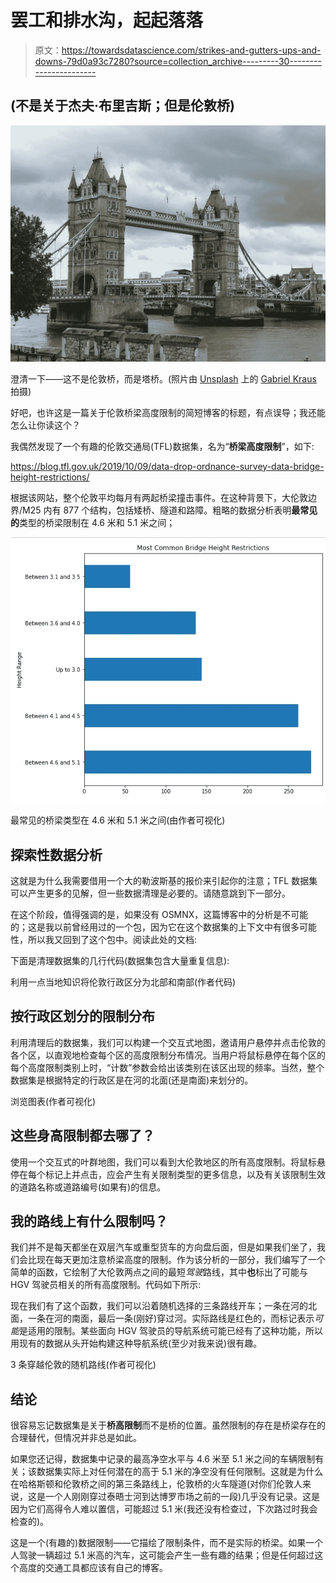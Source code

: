 # 罢工和排水沟，起起落落

> 原文：<https://towardsdatascience.com/strikes-and-gutters-ups-and-downs-79d0a93c7280?source=collection_archive---------30----------------------->

## (不是关于杰夫·布里吉斯；但是伦敦桥)

![](img/8958cf15e89bd8ca7cbef253c1b7ec1c.png)

澄清一下——这不是伦敦桥，而是塔桥。(照片由 [Unsplash](https://unsplash.com?utm_source=medium&utm_medium=referral) 上的 [Gabriel Kraus](https://unsplash.com/@gabrielkraus?utm_source=medium&utm_medium=referral) 拍摄)

好吧，也许这是一篇关于伦敦桥梁高度限制的简短博客的标题，有点误导；我还能怎么让你读这个？

我偶然发现了一个有趣的伦敦交通局(TFL)数据集，名为“**桥梁高度限制**”，如下:

<https://blog.tfl.gov.uk/2019/10/09/data-drop-ordnance-survey-data-bridge-height-restrictions/>  

根据该网站，整个伦敦平均每月有两起桥梁撞击事件。在这种背景下，大伦敦边界/M25 内有 877 个结构，包括矮桥、隧道和路障。粗略的数据分析表明**最常见的**类型的桥梁限制在 4.6 米和 5.1 米之间；

![](img/8f5d4fc708a96d818edf3b73146920bf.png)

最常见的桥梁类型在 4.6 米和 5.1 米之间(由作者可视化)

## 探索性数据分析

这就是为什么我需要借用一个大的勒波斯基的报价来引起你的注意；TFL 数据集可以产生更多的见解，但一些数据清理是必要的。请随意跳到下一部分。

在这个阶段，值得强调的是，如果没有 OSMNX，这篇博客中的分析是不可能的；这是我以前曾经用过的一个包，因为它在这个数据集的上下文中有很多可能性，所以我又回到了这个包中。阅读此处的文档:

  

下面是清理数据集的几行代码(数据集包含大量重复信息):

利用一点当地知识将伦敦行政区分为北部和南部(作者代码)

## 按行政区划分的限制分布

利用清理后的数据集，我们可以构建一个交互式地图，邀请用户悬停并点击伦敦的各个区，以直观地检查每个区的高度限制分布情况。当用户将鼠标悬停在每个区的每个高度限制类别上时，“计数”参数会给出该类别在该区出现的频率。当然，整个数据集是根据特定的行政区是在河的北面(还是南面)来划分的。

浏览图表(作者可视化)

## 这些身高限制都去哪了？

使用一个交互式的叶群地图，我们可以看到大伦敦地区的所有高度限制。将鼠标悬停在每个标记上并点击，应会产生有关限制类型的更多信息，以及有关该限制生效的道路名称或道路编号(如果有)的信息。

## 我的路线上有什么限制吗？

我们并不是每天都坐在双层汽车或重型货车的方向盘后面，但是如果我们坐了，我们会比现在每天更加注意桥梁高度的限制。作为该分析的一部分，我们编写了一个简单的函数，它绘制了大伦敦两点之间的最短*驾驶*路线，其中**也**标出了可能与 HGV 驾驶员相关的所有高度限制。代码如下所示:

现在我们有了这个函数，我们可以沿着随机选择的三条路线开车；一条在河的北面，一条在河的南面，最后一条(刚好)穿过河。实际路线是红色的，而标记表示*可能*是适用的限制。某些面向 HGV 驾驶员的导航系统可能已经有了这种功能，所以用现有的数据从头开始构建这种导航系统(至少对我来说)很有趣。

3 条穿越伦敦的随机路线(作者可视化)

## 结论

很容易忘记数据集是关于**桥高限制**而不是桥的位置。虽然限制的存在是桥梁存在的合理替代，但情况并非总是如此。

如果您还记得，数据集中记录的最高净空水平与 4.6 米至 5.1 米之间的车辆限制有关；该数据集实际上对任何潜在的高于 5.1 米的净空没有任何限制。这就是为什么在哈格斯顿和伦敦桥之间的第三条路线上，伦敦桥的火车隧道(对你们伦敦人来说，这是一个人刚刚穿过泰晤士河到达博罗市场之前的一段)几乎没有记录。这是因为它们高得令人难以置信，可能超过 5.1 米(我还没有检查过，下次路过时我会检查的)。

这是一个(有趣的)数据限制——它描绘了限制条件，而不是实际的桥梁。如果一个人驾驶一辆超过 5.1 米高的汽车，这可能会产生一些有趣的结果；但是任何超过这个高度的交通工具都应该有自己的博客。